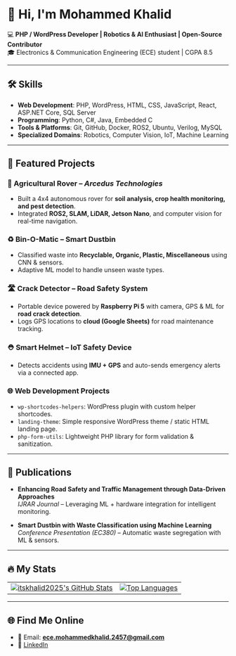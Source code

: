 # 👋 Hi, I'm Mohammed Khalid  

💻 **PHP / WordPress Developer | Robotics & AI Enthusiast | Open-Source Contributor**  
🎓 Electronics & Communication Engineering (ECE) student | CGPA 8.5  

---

## 🛠 Skills  

- **Web Development**: PHP, WordPress, HTML, CSS, JavaScript, React, ASP.NET Core, SQL Server  
- **Programming**: Python, C#, Java, Embedded C  
- **Tools & Platforms**: Git, GitHub, Docker, ROS2, Ubuntu, Verilog, MySQL  
- **Specialized Domains**: Robotics, Computer Vision, IoT, Machine Learning  

---

## 🚀 Featured Projects  

### 🌱 Agricultural Rover – *Arcedus Technologies*  
- Built a 4x4 autonomous rover for **soil analysis, crop health monitoring, and pest detection**.  
- Integrated **ROS2, SLAM, LiDAR, Jetson Nano**, and computer vision for real-time navigation.  

### ♻️ Bin-O-Matic – Smart Dustbin  
- Classified waste into **Recyclable, Organic, Plastic, Miscellaneous** using CNN & sensors.  
- Adaptive ML model to handle unseen waste types.  

### 🛣️ Crack Detector – Road Safety System  
- Portable device powered by **Raspberry Pi 5** with camera, GPS & ML for **road crack detection**.  
- Logs GPS locations to **cloud (Google Sheets)** for road maintenance tracking.  

### ⛑️ Smart Helmet – IoT Safety Device  
- Detects accidents using **IMU + GPS** and auto-sends emergency alerts via a connected app.  

### 🌐 Web Development Projects  
- `wp-shortcodes-helpers`: WordPress plugin with custom helper shortcodes.  
- `landing-theme`: Simple responsive WordPress theme / static HTML landing page.  
- `php-form-utils`: Lightweight PHP library for form validation & sanitization.  

---

## 📜 Publications  

- **Enhancing Road Safety and Traffic Management through Data-Driven Approaches**  
  *IJRAR Journal* – Leveraging ML + hardware integration for intelligent monitoring.  

- **Smart Dustbin with Waste Classification using Machine Learning**  
  *Conference Presentation (EC380)* – Automatic waste segregation with ML & sensors.  

---

## 🔥 My Stats  

<table align="center">
  <tr>
    <td align="center">
      <a href="https://awesome-github-stats.azurewebsites.net/index.html??cardType=level&preferLogin=false">
        <img alt="itskhalid2025's GitHub Stats" src="https://awesome-github-stats.azurewebsites.net/user-stats/itskhalid2025?cardType=level&preferLogin=false" />
      </a>
    </td>
    <td align="center">
      <a href="https://git.io/streak-stats">
        <img src="https://github-readme-stats.vercel.app/api/top-langs/?username=itskhalid2025&layout=compact&theme=vision-friendly-dark" alt="Top Languages"/>
      </a>
    </td>
  </tr>
</table>  

---

## 🌐 Find Me Online  

- 📧 Email: **ece.mohammedkhalid.2457@gmail.com**  
- 💼 [LinkedIn](https://linkedin.com/in/khalid-mohammed-aa23122aa)  
